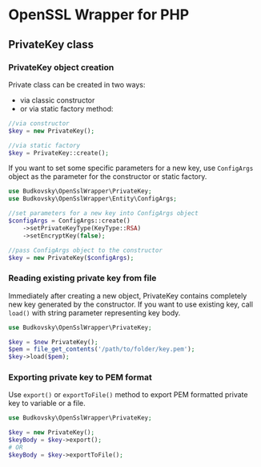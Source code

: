 # OpenSSL Wrapper for PHP

## PrivateKey class

### PrivateKey object creation
Private class can be created in two ways:
- via classic constructor
- or via static factory method:

```php
//via constructor
$key = new PrivateKey();

//via static factory
$key = PrivateKey::create();
```
If you want to set some specific parameters for a new key, use `ConfigArgs` object as the parameter for the constructor or static factory.

```php
use Budkovsky\OpenSslWrapper\PrivateKey;
use Budkovsky\OpenSslWrapper\Entity\ConfigArgs;

//set parameters for a new key into ConfigArgs object
$configArgs = ConfigArgs::create()
	->setPrivateKeyType(KeyType::RSA)
	->setEncryptKey(false);

//pass ConfigArgs object to the constructor
$key = new PrivateKey($configArgs);
```

### Reading existing private key from file
Immediately after creating a new object, PrivateKey contains completely new key generated by the constructor. If you want to use existing key, call `load()` with string parameter representing key body.

```php
use Budkovsky\OpenSslWrapper\PrivateKey;

$key = $new PrivateKey();
$pem = file_get_contents('/path/to/folder/key.pem');
$key->load($pem);
```

### Exporting private key to PEM format
Use `export()` or `exportToFile()` method to export PEM formatted private key to variable or a file.

```php
use Budkovsky\OpenSslWrapper\PrivateKey;

$key = new PrivateKey();
$keyBody = $key->export();
# OR
$keyBody = $key->exportToFile();
```
